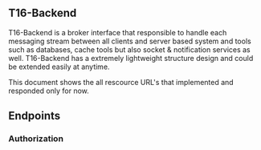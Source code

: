 ## T16-Backend

T16-Backend is a broker interface that responsible to handle each messaging stream between all clients and server based system and tools such as databases, cache tools but also socket & notification services as well. T16-Backend has a extremely lightweight structure design and could be extended easily at anytime.

This document shows the all rescource URL's that implemented and responded only for now.

## Endpoints

### Authorization


